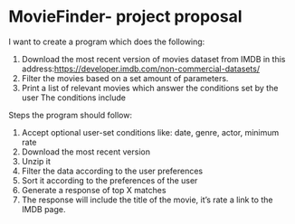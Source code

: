 # MovieFinder- project proposal

I want to create a program which does the following:
1.	Download the most recent version of movies dataset from IMDB in this address:https://developer.imdb.com/non-commercial-datasets/
2.	Filter the movies based on a set amount of parameters.
3.	Print a list of relevant movies which answer the conditions set by the user
The conditions include 

Steps the program should follow:
1.	Accept optional user-set conditions like: date, genre, actor, minimum rate
2.	Download the most recent version
3.	Unzip it
4.	Filter the data according to the user preferences
5.	Sort it according to the preferences of the user
6.	Generate a response of top X matches 
7.	The response will include the title of the movie, it’s rate a link to the IMDB page. 



